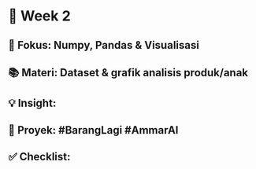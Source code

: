 # 📅 Week 2

## 🎯 Fokus: Numpy, Pandas & Visualisasi

## 📚 Materi: Dataset & grafik analisis produk/anak

## 💡 Insight:

## 📌 Proyek: #BarangLagi #AmmarAI

## ✅ Checklist:

